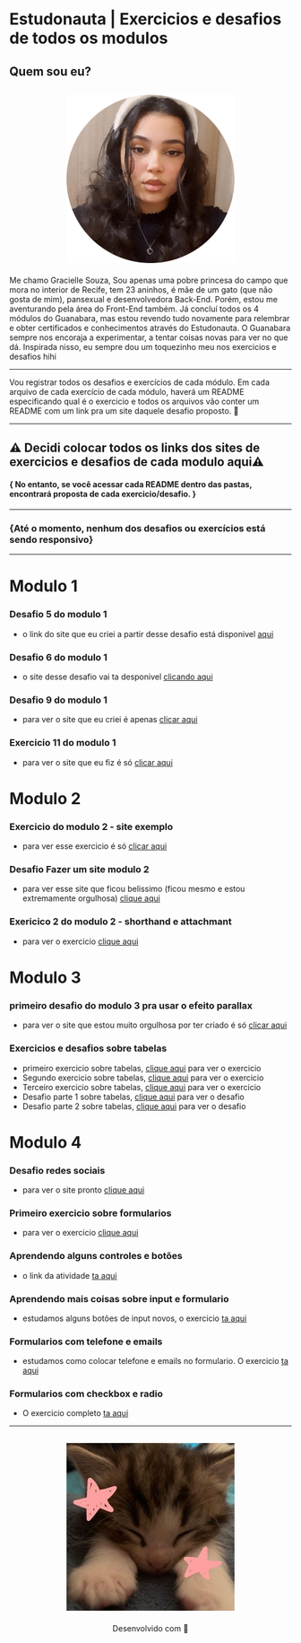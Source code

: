 # Estudonauta | Exercicios e desafios de todos os modulos 

## Quem sou eu?

<h2 align="center">
  <img src="img/eu.png" width="300">
</h2>

Me chamo Gracielle Souza, Sou apenas uma pobre princesa do campo que mora no interior de Recife, tem 23 aninhos, é mãe de um gato (que não gosta de mim), pansexual e desenvolvedora Back-End. Porém, estou me aventurando pela área do Front-End também. Já concluí todos os 4 módulos do Guanabara, mas estou revendo tudo novamente para relembrar e obter certificados e conhecimentos através do Estudonauta. O Guanabara sempre nos encoraja a experimentar, a tentar coisas novas para ver no que dá. Inspirada nisso, eu sempre dou um toquezinho meu nos exercicios e desafios hihi

---

Vou registrar todos os desafios e exercícios de cada módulo. Em cada arquivo de cada exercício de cada módulo, haverá um README especificando qual é o exercicio e todos os arquivos vão conter um README com um link pra um site daquele desafio proposto. 🧡

---
## ⚠️ Decidi colocar todos os links dos sites de exercicios e desafios de cada modulo aqui⚠️ 

#### { No entanto, se você acessar cada README dentro das pastas, encontrará proposta de cada exercicio/desafio. }

---

### {Até o momento, nenhum dos desafios ou exercícios está sendo responsivo}

 ---

# Modulo 1

### Desafio 5 do modulo 1
* o link do site que eu criei a partir desse desafio está disponivel [aqui](https://apresentacao-midias.netlify.app/)
  
### Desafio 6 do modulo 1
* o site desse desafio vai ta desponivel [ clicando aqui](https://tags-html.netlify.app/)

### Desafio 9 do modulo 1
* para ver o site que eu criei é apenas [clicar aqui](https://videos-legais.netlify.app/)

### Exercicio 11 do modulo 1
* para ver o site que eu fiz é só [clicar aqui](https://estudonauta-musica.netlify.app/)

# Modulo 2

### Exercicio do modulo 2 - site exemplo
* para ver esse exercicio é só [clicar aqui](https://site-exemplo-estudonauta.netlify.app/)

### Desafio Fazer um site modulo 2
* para ver esse site que ficou belissimo (ficou mesmo e estou extremamente orgulhosa) [clique aqui](https://gato-olly.netlify.app/)

### Exericico 2 do modulo 2 - shorthand e attachmant
* para ver o exercicio [clique aqui](https://shorthand-e-attachmant.netlify.app/)

# Modulo 3

### primeiro desafio do modulo 3 pra usar o efeito parallax
* para ver o site que estou muito orgulhosa por ter criado é só [clicar aqui](https://winterfall.netlify.app/)

### Exercicios e desafios sobre tabelas 
* primeiro exercicio sobre tabelas, [clique aqui](https://estudo-tabela.netlify.app/) para ver o exercicio 
* Segundo exercicio sobre tabelas,  [clique aqui](https://exercicio-2-sobre-tabelas.netlify.app/) para ver o exercicio 
* Terceiro exercicio sobre tabelas, [clique aqui](https://exercicio-3-tabelas.netlify.app/) para ver o exercicio 
* Desafio parte 1 sobre tabelas, [clique aqui](desafio-1-sobre-tabelas.netlify.app) para ver o desafio
* Desafio parte 2 sobre tabelas, [clique aqui](https://desafio-2-sobre-tabelas.netlify.app/) para ver o desafio

# Modulo 4

### Desafio redes sociais 
* para ver o site pronto [clique aqui](https://projeto-redes-sociais-estudonauta.netlify.app/)

### Primeiro exercicio sobre formularios 
* para ver o exercicio [clique aqui](https://formulario-1-estudonauta.netlify.app/)

### Aprendendo alguns controles e botões
* o link da atividade [ta aqui](https://formulario-2-estudonauta.netlify.app/)

### Aprendendo mais coisas sobre input e formulario
* estudamos alguns botões de input novos, o exercicio [ta aqui](https://formulario-3-estudonauta.netlify.app/)

### Formularios com telefone e emails 
* estudamos como colocar telefone e emails no formulario. O exercicio [ta aqui](https://formulario-4-estudonauta.netlify.app/)

### Formularios com checkbox e radio
* O exercicio completo [ta aqui](https://formulario-5-estudonauta.netlify.app/)
---
<h2 align="center">
  <img src="img/catzinho.jpg" width="300">
</h2>
<p align="center">
Desenvolvido com 🧡
</p>